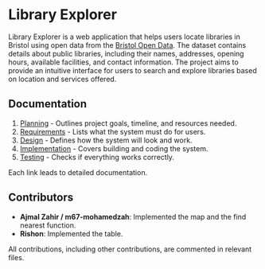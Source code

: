# Library Explorer

Library Explorer is a web application that helps users locate libraries in Bristol using open data from the [Bristol Open Data](https://opendata.bristol.gov.uk/). The dataset contains details about public libraries, including their names, addresses, opening hours, available facilities, and contact information. The project aims to provide an intuitive interface for users to search and explore libraries based on location and services offered.

## Documentation

1. [Planning](docs/planning.md) - Outlines project goals, timeline, and resources needed. 
2. [Requirements](docs/requirements.md) - Lists what the system must do for users.
3. [Design](docs/design.md) - Defines how the system will look and work.
4. [Implementation](docs/implementation.md) - Covers building and coding the system.
5. [Testing](docs/testing.md) - Checks if everything works correctly.

Each link leads to detailed documentation.

## Contributors

- **Ajmal Zahir / m67-mohamedzah**: Implemented the map and the find nearest function.
- **Rishon**: Implemented the table.

All contributions, including other contributions, are commented in relevant files.
